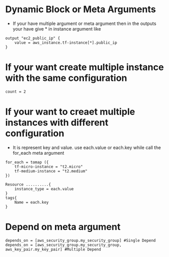 # Dynamic Block or Meta Arguments
- If your have multiple argument or meta argument then in the outputs your have give * in instance argument like 
```
output "ec2_public_ip" {
    value = aws_instance.tf-instance[*].public_ip
}
```
# If your want create multiple instance with the same configuration 
```
count = 2 
```
# If your want to creaet multiple instances with different configuration 
- It is represent key and value. use each.value or each.key while call the for_each meta argument
```
for_each = tomap ({
    tf-micro-instance = "t2.micro"
    tf-medium-instance = "t2.medium"
})

Resource ..........{
    instance_type = each.value
}
tags{
    Name = each.key
}
```

# Depend on meta argument 
```
depends_on = [aws_security_group.my_security_group] #Single Depend
depends_on = [aws_security_group.my_security_group, aws_key_pair.my_key_pair] #Multiple Depend
```
